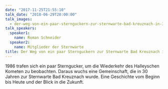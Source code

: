 ```yaml
---
date: "2017-11-25T21:55:10"
talk_date: "2018-06-29T20:00:00"
talk_images:
  - der-weg-von-ein-paar-sternguckern-zur-sternwarte-bad-kreuznach-in-30-jahren-title.jpg
talk_speakers:
  speaker1:
    name: Roman Schneider
  speaker2:
    name: Mitglieder der Sternwarte
title: Der Weg von ein paar Sternguckern zur Sternwarte Bad Kreuznach in 30 Jahren
---
```


1986 trafen sich ein paar Sterngucker, um die Wiederkehr des Halleyschen Kometen zu beobachten. Daraus wuchs eine Gemeinschaft, die in 30 Jahren zur Sternwarte Bad Kreuznach wurde. Eine Geschichte vom Beginn bis Heute und der Blick in die Zukunft.
